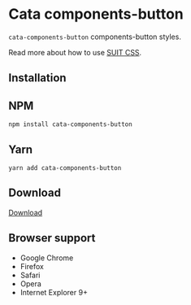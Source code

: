 # Cata components-button

`cata-components-button` components-button styles.

Read more about how to use [SUIT CSS](https://github.com/suitcss/suit/).

## Installation

## NPM 
```
npm install cata-components-button
```

## Yarn
```
yarn add cata-components-button
```

## Download
[Download](https://github.com/raulghm/cata-components-button/releases)

## Browser support

* Google Chrome
* Firefox
* Safari
* Opera
* Internet Explorer 9+
